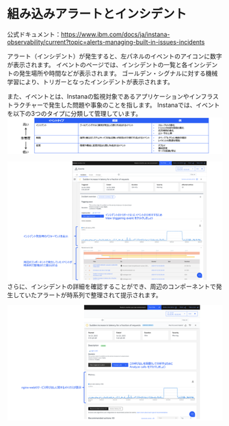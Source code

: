 # 組み込みアラートとインシデント

公式ドキュメント：<https://www.ibm.com/docs/ja/instana-observability/current?topic=alerts-managing-built-in-issues-incidents>

アラート（インシデント）が発生すると、左パネルのイベントのアイコンに数字が表示されます。
イベントのページでは、インシデントの一覧と各インシデントの発生場所や時間などが表示されます。
ゴールデン・シグナルに対する機械学習により、トリガーとなったインシデントが表示されます。

また、イベントとは、Instanaの監視対象であるアプリケーションやインフラストラクチャーで発生した問題や事象のことを指します。
 Instanaでは、イベントを以下の3つのタイプに分類して管理しています。
 ![](./images/image17.png)

 ![](./images/image18.png)
 さらに、インシデントの詳細を確認することができ、周辺のコンポーネントで発生していたアラートが時系列で整理されて提示されます。

![](./images/image19.png)
